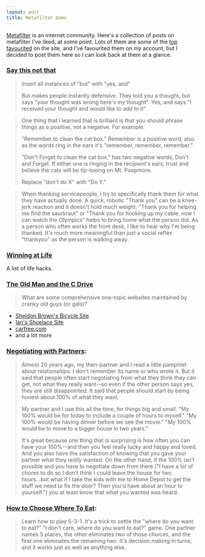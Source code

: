 ```yaml
---
layout: post
title: Metafilter Gems
---
```


[Metafilter](http://metafilter.com) is an internet community. Here's a collection of posts on metafilter I've liked, at some point. Lots of them are some of the [top favourited](http://infodumpster.org/) on the site, and I've favourited them on my account, but I decided to post them here so I can look back at them at a glance.

### [Say this not that](http://ask.metafilter.com/254331/Say-this-not-that)

> Insert all instances of "but" with "yes, and"
> 
> But makes people instantly defensive. They told you a thought, but says "your thought was wrong here's my thought". Yes, and says "I received your thought and would like to add to it"

> One thing that I learned that is brilliant is that you should phrase things as a positive, not a negative. For example:
> 
> "Remember to clean the cat box." Remember is a positive word, also as the words ring in the ears it's "remember, remember, remember." 
> 
> "Don't Forget to clean the cat box," has two negative words, Don't and Forget. If either one is ringing in the recipient's ears, trust and believe the cats will be tip-toeing on Mt. Poopmore. 
> 
> Replace "don't do X" with "Do Y." 

> When thanking servicepeople, I try to specifically thank them for what they have actually done. A quick, robotic "Thank you" can be a knee-jerk reaction and it doesn't hold much weight. "Thank you for helping me find the saurkraut" or "Thank you for hooking up my cable, now I can watch the Olympics" helps to bring home what the person did. As a person who often works the front desk, I like to hear why I'm being thanked. It's much more meaningful than just a social reflex "thankyou" as the person is walking away.

### [Winning at Life](http://ask.metafilter.com/227940/Winning-At-Life)

A list of life hacks.

### [The Old Man and the C Drive](http://ask.metafilter.com/164388/The-Old-Man-and-the-C-Drive)

> What are some comprehensive one-topic websites maintained by cranky old guys
> (or gals)?

- [Sheldon Brown's Bicycle Site](http://sheldonbrown.com/)
- [Ian's Shoelace Site](http://www.fieggen.com/shoelace/)
- [carfree.com](http://www.carfree.com/)
- and a lot more


### [Negotiating with Partners](http://ask.metafilter.com/137148/What-clever-relationship-hacks-have-you-come-up-with#1960336):

> Almost 20 years ago, my then-partner and I read a little pamphlet about
> relationships. I don't remember its name or who wrote it. But it said that
> people often start negotiating from what they think they can get, not what
> they really want--so even if the other person says yes, they are still
> disappointed.  It said that people should start by being honest about 100% of
> what they want.
> 
> My partner and I use this all the time, for things big and small. "My 100%
> would be for today to include a couple of hours to myself." "My 100% would be
> having dinner before we see the movie." "My 100% would be to move to a bigger
> house in two years."
> 
> It's great because one thing that is surprising is how often you can have your
> 100%--and then you feel really lucky and happy and loved. And you also have
> the satisfaction of knowing that you gave your partner what they _really_
> wanted. On the other hand, if the 100% isn't possible and you have to
> negotiate down from there ("I have a lot of chores to do so I don't think I
> could leave the house for two hours...but what if I take the kids with me to
> Home Depot to get the stuff we need to fix the door? Then you'd have about an
> hour to yourself.") you at least know that what you wanted was heard.

### [How to Choose Where To Eat](http://ask.metafilter.com/126816/What-conversations-are-a-MUST-before-two-people-get-married#1812279):

> Learn how to play 5-3-1. It's a trick to settle the "where do you want to
> eat?" "I don't care, where do you want to eat?" game. One partner names 5
> places, the other eliminates two of those choices, and the first one
> eliminates the remaining two. It's decision making in turns, and it works just
> as well as anything else. 
